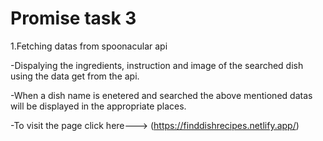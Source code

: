 # Promise task 3
1.Fetching datas from spoonacular api 

  -Dispalying the ingredients, instruction and image of the searched dish using the data get from the api.
  
  -When a dish name is enetered and searched the above mentioned datas will be displayed in the appropriate places.
  
  -To visit the page click here---> (https://finddishrecipes.netlify.app/)
  

